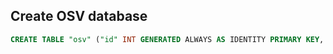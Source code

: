 
## Create OSV database

```sql
CREATE TABLE "osv" ("id" INT GENERATED ALWAYS AS IDENTITY PRIMARY KEY, "osv_data" JSONB NOT NULL);
```